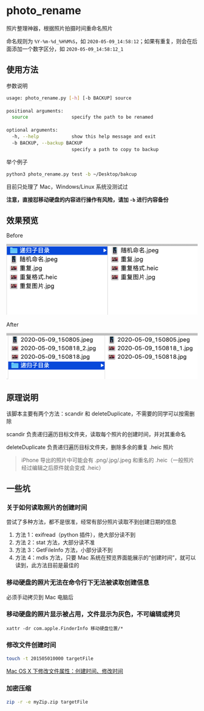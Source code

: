# photo_rename
照片整理神器，根据照片拍摄时间重命名照片

命名规则为 `%Y-%m-%d_%H%M%S`，如 `2020-05-09_14:58:12`；如果有重复，则会在后面添加一个数字区分，如 `2020-05-09_14:58:12_1`

## 使用方法
参数说明

```sh
usage: photo_rename.py [-h] [-b BACKUP] source

positional arguments:
  source                specify the path to be renamed

optional arguments:
  -h, --help            show this help message and exit
  -b BACKUP, --backup BACKUP
                        specify a path to copy to backup
```

举个例子

```sh
python3 photo_rename.py test -b ~/Desktop/bakcup
```

目前只处理了 Mac，Windows/Linux 系统没测试过

**注意，直接怼移动硬盘的内容进行操作有风险，请加 `-b` 进行内容备份**

## 效果预览
Before

![](before.png)


After

![](after.png)


## 原理说明
该脚本主要有两个方法：scandir 和 deleteDuplicate，不需要的同学可以按需删除

scandir 负责递归遍历目标文件夹，读取每个照片的创建时间，并对其重命名

deleteDuplicate 负责递归遍历目标文件夹，删除多余的重复 .heic 照片

> iPhone 导出的照片中可能会有 .png/.jpg/.jpeg 和重名的 .heic（一般照片经过编辑之后原件就会变成 .heic）

## 一些坑
### 关于如何读取照片的创建时间
尝试了多种方法，都不是很准，经常有部分照片读取不到创建日期的信息

1. 方法 1：exifread（python 插件），绝大部分读不到
2. 方法 2：stat 方法，大部分读不准
3. 方法 3：GetFileInfo 方法，小部分读不到
4. 方法 4：mdls 方法，只要 Mac 系统在预览界面能展示的“创建时间”，就可以读到，此方法目前是最佳的

### 移动硬盘的照片无法在命令行下无法被读取创建信息
必须手动拷贝到 Mac 电脑后
### 移动硬盘的照片显示被占用，文件显示为灰色，不可编辑或拷贝

```
xattr -dr com.apple.FinderInfo 移动硬盘位置/*
```

### 修改文件创建时间
```sh
touch -t 201505010000 targetFile
```

[Mac OS X 下修改文件属性：创建时间、修改时间](http://kusowhu.net/change-modified-created-date-in-macosx/)

### 加密压缩
```sh
zip -r -e myZip.zip targetFile
```

